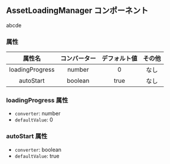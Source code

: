 ## AssetLoadingManager コンポーネント
<!-- EDIT HERE(@Component)-->
abcde

<!-- /EDIT HERE-->
### 属性
<!-- DO NOT EDIT -->
<!-- ATTRS -->
| 属性名 | コンバーター | デフォルト値 | その他 |
|:------:|:------:|:------:|:------:|
| loadingProgress | number | 0 | なし |
| autoStart | boolean | true | なし |

<!-- /ATTRS -->
<!-- /DO NOT EDIT -->
### loadingProgress 属性

 * `converter`: number
 * `defaultValue`: 0

<!-- EDIT HERE(loadingProgress)-->
<!-- /EDIT HERE-->
### autoStart 属性

 * `converter`: boolean
 * `defaultValue`: true

<!-- EDIT HERE(autoStart)-->
<!-- /EDIT HERE-->
